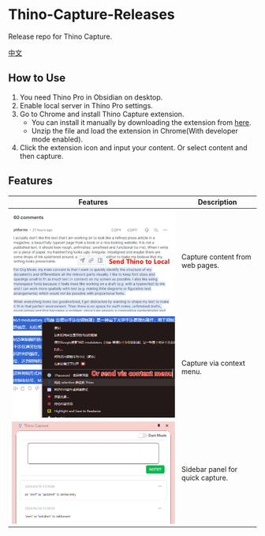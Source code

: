 # Thino-Capture-Releases

Release repo for Thino Capture.

[中文](./README-ZH.md)

## How to Use

1. You need Thino Pro in Obsidian on desktop.
2. Enable local server in Thino Pro settings.
3. Go to Chrome and install Thino Capture extension.
    - You can install it manually by downloading the extension from [here](https://github.com/Quorafind/Thino-Capture-Releases/releases/latest).
    - Unzip the file and load the extension in Chrome(With developer mode enabled).
4. Click the extension icon and input your content. Or select content and then capture.

## Features

| Features                                                                                                      | Description                      |
|---------------------------------------------------------------------------------------------------------------|----------------------------------|
| ![Capture](https://raw.githubusercontent.com/Quorafind/Thino-Capture-Releases/main/media/select-and-send.png) | Capture content from web pages.  |
| ![Capture](https://raw.githubusercontent.com/Quorafind/Thino-Capture-Releases/main/media/context-menu.png)    | Capture via context menu.        |
| ![Capture](https://raw.githubusercontent.com/Quorafind/Thino-Capture-Releases/main/media/sidebar-panel.png)   | Sidebar panel for quick capture. |




